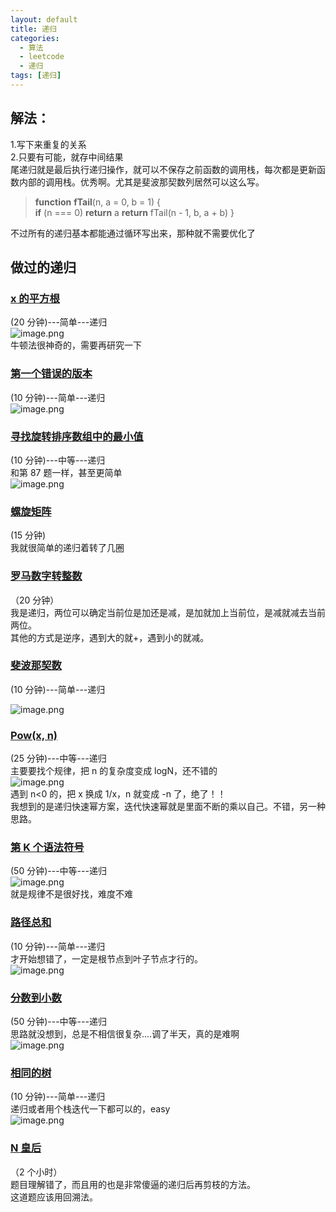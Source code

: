 ```yaml
---
layout: default
title: 递归
categories:
  - 算法
  - leetcode
  - 递归
tags: [递归]
---
```


## 解法：

1.写下来重复的关系<br />2.只要有可能，就存中间结果<br />尾递归就是最后执行递归操作，就可以不保存之前函数的调用栈，每次都是更新函数内部的调用栈。优秀啊。尤其是斐波那契数列居然可以这么写。

> **function** **fTail**(n, a = 0, b = 1) {  
>  **if** (n === 0) **return** a
> **return** fTail(n - 1, b, a + b)
> }

不过所有的递归基本都能通过循环写出来，那种就不需要优化了

## 做过的递归

### [x 的平方根](https://leetcode-cn.com/problems/sqrtx/)

(20 分钟)---简单---递归<br />![image.png](https://intranetproxy.alipay.com/skylark/lark/0/2019/png/27385/1563875204582-05705c4a-a4b8-444e-868a-c6a0736afc3d.png#align=left&display=inline&height=100&name=image.png&originHeight=322&originWidth=894&size=97525&status=done&width=278)<br />牛顿法很神奇的，需要再研究一下

### [第一个错误的版本](https://leetcode-cn.com/problems/first-bad-version/)

(10 分钟)---简单---递归<br />![image.png](https://intranetproxy.alipay.com/skylark/lark/0/2019/png/27385/1563897840448-1284f3cf-1817-4119-a1d7-fd6a239315ec.png#align=left&display=inline&height=108&name=image.png&originHeight=216&originWidth=818&size=81778&status=done&width=409)

### [寻找旋转排序数组中的最小值](https://leetcode-cn.com/problems/find-minimum-in-rotated-sorted-array/)

(10 分钟)---中等---递归<br />和第 87 题一样，甚至更简单<br />![image.png](https://intranetproxy.alipay.com/skylark/lark/0/2019/png/27385/1563899205157-8f159821-9a0e-40e7-b4e4-b326ed13360f.png#align=left&display=inline&height=88&name=image.png&originHeight=270&originWidth=850&size=89571&status=done&width=276)

### [螺旋矩阵](https://leetcode-cn.com/problems/spiral-matrix/)

(15 分钟)<br />我就很简单的递归着转了几圈

### [罗马数字转整数](https://leetcode-cn.com/problems/roman-to-integer/submissions/)

（20 分钟）<br />我是递归，两位可以确定当前位是加还是减，是加就加上当前位，是减就减去当前两位。<br />其他的方式是逆序，遇到大的就+，遇到小的就减。

### [斐波那契数](https://leetcode-cn.com/problems/fibonacci-number/)

(10 分钟)---简单---递归

![image.png](https://intranetproxy.alipay.com/skylark/lark/0/2019/png/27385/1563587086350-ede431ba-9dd9-43ab-b2ba-e0dac1380f09.png#align=left&display=inline&height=88&name=image.png&originHeight=296&originWidth=798&size=98393&status=done&width=238)

### [Pow(x, n)](https://leetcode-cn.com/problems/powx-n/)

(25 分钟)---中等---递归<br />主要要找个规律，把 n 的复杂度变成 logN，还不错的<br />![image.png](https://intranetproxy.alipay.com/skylark/lark/0/2019/png/27385/1563588731510-f55ca7b6-9982-4b4e-bc11-26a0a5f4d3a1.png#align=left&display=inline&height=102&name=image.png&originHeight=326&originWidth=836&size=98572&status=done&width=261)<br />遇到 n<0 的，把 x 换成 1/x，n 就变成 -n 了，绝了！！<br />我想到的是递归快速幂方案，迭代快速幂就是里面不断的乘以自己。不错，另一种思路。

### [第 K 个语法符号](https://leetcode-cn.com/problems/k-th-symbol-in-grammar/)

(50 分钟)---中等---递归<br />![image.png](https://intranetproxy.alipay.com/skylark/lark/0/2019/png/27385/1563700216062-64229b97-2291-4707-81aa-b04d7c4b0b04.png#align=left&display=inline&height=98&name=image.png&originHeight=326&originWidth=892&size=99111&status=done&width=267)<br />就是规律不是很好找，难度不难

### [路径总和](https://leetcode-cn.com/problems/path-sum/)

(10 分钟)---简单---递归<br />才开始想错了，一定是根节点到叶子节点才行的。<br />![image.png](https://intranetproxy.alipay.com/skylark/lark/0/2019/png/27385/1563766159028-f65e9641-0ee0-43a0-b46a-6fe46fd09b84.png#align=left&display=inline&height=93&name=image.png&originHeight=314&originWidth=846&size=92442&status=done&width=251)

### [分数到小数](https://leetcode-cn.com/problems/fraction-to-recurring-decimal/)

(50 分钟)---中等---递归<br />思路就没想到，总是不相信很复杂....调了半天，真的是难啊<br />![image.png](https://intranetproxy.alipay.com/skylark/lark/0/2019/png/27385/1563956299612-da2224f5-ed85-478e-b1ed-d7af42c914c0.png#align=left&display=inline&height=79&name=image.png&originHeight=264&originWidth=846&size=89509&status=done&width=253)

### [相同的树](https://leetcode-cn.com/problems/same-tree/)

(10 分钟)---简单---递归<br />递归或者用个栈迭代一下都可以的，easy<br />![image.png](https://intranetproxy.alipay.com/skylark/lark/0/2019/png/27385/1564131058230-2d44f87f-f733-4fea-91c1-2fac9ee4f9c6.png#align=left&display=inline&height=92&name=image.png&originHeight=308&originWidth=882&size=100071&status=done&width=263)

### [N 皇后](https://leetcode-cn.com/problems/n-queens/comments/)

（2 个小时）<br />题目理解错了，而且用的也是非常傻逼的递归后再剪枝的方法。<br />这道题应该用回溯法。
